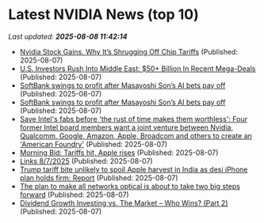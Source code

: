 # Latest NVIDIA News (top 10)
_Last updated: **2025-08-08 11:42:14**_

- [Nvidia Stock Gains. Why It’s Shrugging Off Chip Tariffs](https://biztoc.com/x/296dff80a000daa5) (Published: 2025-08-07)
- [U.S. Investors Rush Into Middle East: $50+ Billion In Recent Mega-Deals](https://www.forbes.com/sites/robertdaugherty/2025/08/07/us-investors-rush-into-middle-east-50-billion-in-recent-mega-deals/) (Published: 2025-08-07)
- [SoftBank swings to profit after Masayoshi Son’s AI bets pay off](https://biztoc.com/x/10caedfa5b0447f9) (Published: 2025-08-07)
- [SoftBank swings to profit after Masayoshi Son’s AI bets pay off](https://www.japantimes.co.jp/business/2025/08/07/softbank-profit-ai-bet/) (Published: 2025-08-07)
- [Save Intel's fabs before 'the rust of time makes them worthless': Four former Intel board members want a joint venture between Nvidia, Qualcomm, Google, Amazon, Apple, Broadcom and others to create an 'American Foundry'](https://www.pcgamer.com/hardware/processors/save-intels-fabs-before-the-rust-of-time-makes-them-worthless-four-former-intel-board-members-want-a-joint-venture-between-nvidia-qualcomm-google-amazon-apple-broadcom-and-others-to-create-an-american-foundry/) (Published: 2025-08-07)
- [Morning Bid: Tariffs hit, Apple rises](https://finance.yahoo.com/news/morning-bid-tariffs-hit-apple-105753366.html) (Published: 2025-08-07)
- [Links 8/7/2025](https://www.nakedcapitalism.com/2025/08/links-8-7-2025.html) (Published: 2025-08-07)
- [Trump tariff bite unlikely to spoil Apple harvest in India as desi iPhone plan holds firm: Report](https://economictimes.indiatimes.com/industry/cons-products/electronics/trump-tariff-bite-unlikely-to-spoil-apple-harvest-in-india-as-desi-iphone-plan-holds-firm/articleshow/123165001.cms) (Published: 2025-08-07)
- [The plan to make all networks optical is about to take two big steps forward](https://www.theregister.com/2025/08/07/iown/) (Published: 2025-08-07)
- [Dividend Growth Investing vs. The Market – Who Wins? (Part 2)](https://thedividendguyblog.com/dividend-growth-vs-market-performance-part2/) (Published: 2025-08-07)
